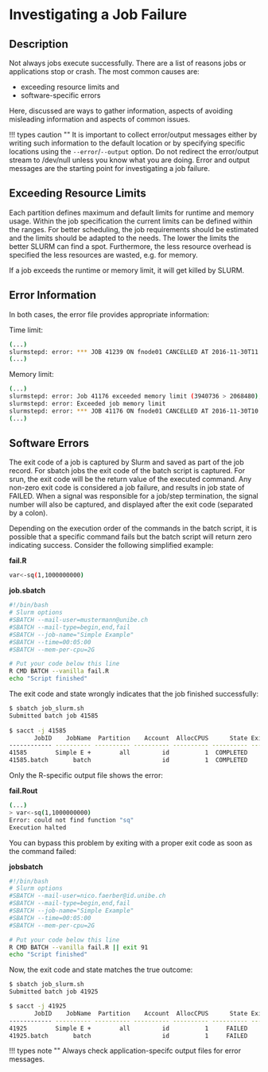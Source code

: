 # Investigating a Job Failure

## Description

Not always jobs execute successfully. There are a list of reasons jobs or applications stop or crash. 
The most common causes are:

- exceeding resource limits and 
- software-specific errors 

Here, discussed are ways to gather information, aspects of avoiding misleading information and aspects of common issues. 

!!! types caution ""
    It is important to collect error/output messages either by writing such information to the default location or by specifying specific locations using the `--error`/`--output` option. Do not redirect the error/output stream to /dev/null unless you know what you are doing. Error and output messages are the starting point for investigating a job failure.


## Exceeding Resource Limits

Each partition defines maximum and default limits for runtime and memory usage. 
Within the job specification the current limits can be defined within the ranges. 
For better scheduling, the job requirements should be estimated and the limits should be adapted to the needs. The lower the limits the better SLURM can find a spot. 
Furthermore, the less resource overhead is specified the less resources are wasted, e.g. for memory. 

If a job exceeds the runtime or memory limit, it will get killed by SLURM. 

## Error Information

In both cases, the error file provides appropriate information:

Time limit:

```Bash
(...)
slurmstepd: error: *** JOB 41239 ON fnode01 CANCELLED AT 2016-11-30T11:22:57 DUE TO TIME LIMIT ***
(...)
``````

Memory limit:

```Bash
(...)
slurmstepd: error: Job 41176 exceeded memory limit (3940736 > 2068480), being killed
slurmstepd: error: Exceeded job memory limit
slurmstepd: error: *** JOB 41176 ON fnode01 CANCELLED AT 2016-11-30T10:21:37 ***
(...)
```

## Software Errors

The exit code of a job is captured by Slurm and saved as part of the job record. For sbatch jobs the exit code of the batch script is captured. For srun, the exit code will be the return value of the executed command. Any non-zero exit code is considered a job failure, and results in job state of FAILED. When a signal was responsible for a job/step termination, the signal number will also be captured, and displayed after the exit code (separated by a colon).

Depending on the execution order of the commands in the batch script, it is possible that a specific command fails but the batch script will return zero indicating success. Consider the following simplified example:


**fail.R**
```Bash
var<-sq(1,1000000000)
```

**job.sbatch**
```Bash
#!/bin/bash
# Slurm options
#SBATCH --mail-user=mustermann@unibe.ch
#SBATCH --mail-type=begin,end,fail
#SBATCH --job-name="Simple Example"
#SBATCH --time=00:05:00
#SBATCH --mem-per-cpu=2G

# Put your code below this line
R CMD BATCH --vanilla fail.R
echo "Script finished"
```

The exit code and state wrongly indicates that the job finished successfully:

```Bash
$ sbatch job_slurm.sh
Submitted batch job 41585
 
$ sacct -j 41585
       JobID    JobName  Partition    Account  AllocCPUS      State ExitCode
------------ ---------- ---------- ---------- ---------- ---------- --------
41585        Simple E +        all         id          1  COMPLETED      0:0
41585.batch       batch                    id          1  COMPLETED      0:0
```

Only the R-specific output file shows the error:

**fail.Rout**
```Bash
(...)
> var<-sq(1,1000000000)
Error: could not find function "sq"
Execution halted
```

You can bypass this problem by exiting with a proper exit code as soon as the command failed:

**jobsbatch**

```Bash
#!/bin/bash
# Slurm options
#SBATCH --mail-user=nico.faerber@id.unibe.ch
#SBATCH --mail-type=begin,end,fail
#SBATCH --job-name="Simple Example"
#SBATCH --time=00:05:00
#SBATCH --mem-per-cpu=2G

# Put your code below this line
R CMD BATCH --vanilla fail.R || exit 91
echo "Script finished"
```

Now, the exit code and state matches the true outcome:

```Bash
$ sbatch job_slurm.sh
Submitted batch job 41925

$ sacct -j 41925
       JobID    JobName  Partition    Account  AllocCPUS      State ExitCode
------------ ---------- ---------- ---------- ---------- ---------- --------
41925        Simple E +        all         id          1     FAILED     91:0
41925.batch       batch                    id          1     FAILED     91:0
```

!!! types note ""
    Always check application-specifc output files for error messages.


